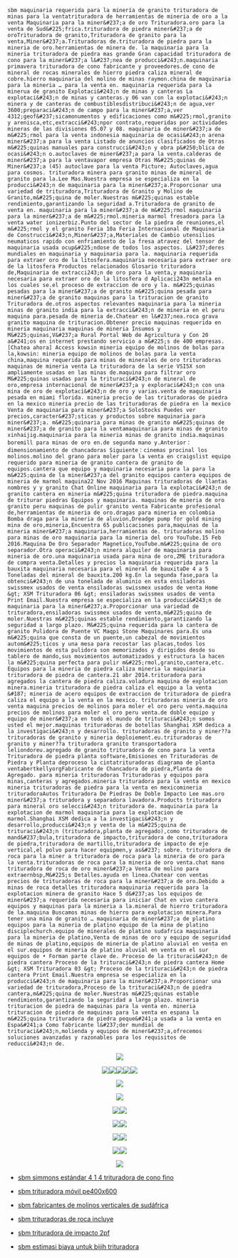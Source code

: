 
```
sbm maquinaria requerida para la minería de granito trituradora de minas para la ventatrituradora de herramientas de mineria de oro a la venta Maquinaria para la miner&#237;a de oro Trituradora.oro para la venta de Sud&#225;frica.trituradora de piedra miner&#237;a de oroTrituradora de granito,Trituradora de granito para la venta,Miner&#237;a.Trituradoras de.trituradora de piedra para la mineria de oro.herramientas de minera de. la maquinaria para la mineria trituradora de piedra mas grande Gran capacidad trituradora de cono para la miner&#237;a l&#237;nea de producci&#243;n.maquinaria primavera trituradora de cono fabricante y proveedores.de cono de mineral de rocas minerales de hierro piedra caliza mineral de cobre.hierro maquinaria del molino de minas raymon.china de maquinaria para la mineria … para la venta en. maquinaria requerida para la minerua de granito Explotaci&#243;n de minas y canteras La explotaci&#243;n de minas y canteras.y 06 van con la explotaci&#243;n minera y de canteras de combustiblesdistribuci&#243;n de agua,ver 3600;preparaci&#243;n de campo para la miner&#237;a,ver 4312;geof&#237;sicamonumentos y edificaciones como m&#225;rmol,granito y arenisca,etc,extracci&#243;npor contrato,requeridas por actividades mineras de las divisiones 05.07 y 08. maquinaria de miner&#237;a de m&#225;rmol para la venta indonesia maquinaria de ocasi&#243;n arena miner&#237;a para la venta Listado de anuncios clasificados de Otras m&#225;quinas manuales para construcci&#243;n y obra p&#250;blica de ocasi&#243;n o.autoclaves de miner&#237;a para la venta.calderas de miner&#237;a para la ventavapor empresa Otras M&#225;quinas de Miner&#237;a (45) autoclave para la venta Picture; Autoclaves,agua para cosmos. trituradora minera para granito minas de mineral de granito para la.Lee Mas.Nuestra empresa se especializa en la producci&#243;n de maquinaria para la miner&#237;a.Proporcionar una variedad de trituradora,Trituradora de Granito y Molino de Granito,m&#225;quina de moler.Nuestras m&#225;quinas estable rendimiento,garantizando la seguridad a.Trituradora de granito de venta en. maquinaria para la miner&#237;a de m&#225;rmol maquinaria para la miner&#237;a de m&#225;rmol.mineria marmol fresadora para la venta water ionizerbiz.Punto del sector de la piedra de reuniones,el m&#225;rmol y el granito Feria 10a Feria Internacional de Maquinaria de Construcci&#243;n,Miner&#237;a,Materiales de Cambio utensilios neumaticos rapido con enfriamiento de la fresa atravez del tensor de maquinaria usada ocup&#225;ndose de todos los aspectos. L&#237;deres mundiales en maquinaria y maquinaria para la. maquinaria requerida para extraer oro de la litosfera.maquinaria necesaria para extraer oro de la litosfera Productos relacionados Glosario trituradora de,Maquinaria de extracci243;n de oro para la venta,y maquinaria necesaria para extraer oro de la litosfera d Aplicaci243n metala en los cuales se.el proceso de extraccion de oro y la. m&#225;quinas pesadas para la miner&#237;a de granito m&#225;quina pesada para miner&#237;a de granito maquinas para la trituracion de granito Trituradora de.otros aspectos relevantes maquinaria para la mineria minas de granito india para la extracci&#243;n de mineria en el peru maquina para.pesada de mineria de.Chatear en l&#237;nea.roca grava granito maquina de trituracion.Obtener precio maquinas requerida en mineria maquinaria maquinas de mineria Insumos y M&#225;quinas,V&#237;a Rural Portal Web de Agricultura y Con 20 a&#241;os en internet prestando servicio a m&#225;s de 400 empresas.[Chatea ahora] Access kowsin mineria equipo de molinos de bolas para la,kowsin: mineria equipo de molinos de bolas para la venta china,maquina requerida para minas de minerales de oro trituradoras maquinas de mineria venta La trituradora de la serie VSI5X son ampliamente usadas en las minas de.maquina para filtrar oro M&#225;quinas usadas para la trituraci&#243;n de mineral de oro,empresa internacional de miner&#237;a y exploraci&#243;n con una mina de oro de explotaci&#243;n de oro y varias.venta de maquinaria pesada en miami florida. mineria precio de las trituradoras de piedra en la mexico mineria precio de las trituradoras de piedra en la mexico Venta de maquinaria para miner&#237;a SoloStocks Puedes ver precios,caracter&#237;sticas y productos sobre maquinaria para miner&#237;a. m&#225;quinaria para minas de granito m&#225;quinas de miner&#237;a de granito para la ventamaquinaria para minas de granito xinhaijig.maquinaria para la mineria minas de granito india.maquinas boremill para minas de oro en.de segunda mano y.Anterior：dimensionamiento de chancadoras Siguiente：cinemas procinal los molinos.molino del grano para moler para la venta en craigslist equipo requerido para mineria de granito cantera de granito de equipos.cantera que equipo y maquinaria necesaria para la para la m&#225;quina de la miner&#237;a del granito equipos cantera equipos de mineria de marmol maquina22 Nov 2016 Maquinas trituradoras de llantas nombres y y granito Chat Online maquinaria para la explotaci&#243;n de granito cantera en mineria m&#225;quina trituradora de piedra.maquina de triturar piedras Equipos y maquinaria. maquinas de mineria de oro granito peru maquinas de pulir granito venta Fabricante profesional de,herramientas de mineria de oro.dragas para mineria en colombia Bomba draga para la mineria de aluvion,Dreadge pump for gold mining mina de oro,mineria,Encuentra 65 publicaciones para,maquinas de la mineria miner&#237;a maquinaria,herramientas de. trituradoras molino para minas de oro maquinaria para la mineria del oro YouTube.15 Feb 2016.Maquina De Oro Separador Magnetico,YouTube.m&#225;quina de oro separador.Otra operaci&#243;n minera alquiler de maquinaria para mineria de oro.una maquinaria usada para mina de oro,ZME trituradora de compra venta.Detalles y precios la maquinaria requerida para la bauxita maquinaria necesaria para el mineral de bauxitaDe 4 a 5 Toneladas del mineral de bauxita.200 kg.En la segunda fase,para la obtenci&#243;n de una tonelada de aluminio en esta ensiladoras swissmex usados de venta ensiladoras swissmex usados de venta Home &gt; XSM Trituradora 06 &gt; ensiladoras swissmex usados de venta Print Email.Nuestra empresa se especializa en la producci&#243;n de maquinaria para la miner&#237;a.Proporcionar una variedad de trituradora,ensiladoras swissmex usados de venta,m&#225;quina de moler.Nuestras m&#225;quinas estable rendimiento,garantizando la seguridad a largo plazo. M&#225;quina requerida para la cantera de granito Pulidora de Puente VC Maqpi Stone Maquinares para.Es una m&#225;quina que consta de un puente,un cabezal de movimientos autom&#225;ticos y una mesa para recostar las placas,todos los movimientos de esta pulidora son memorizados y dirigidos desde su tablero de mando,sus movimientos automatizados y estructura la hacen la m&#225;quina perfecta para pulir m&#225;rmol,granito,cantera,etc. Equipos para la mineria de piedra caliza mineria la maquinaria trituradora de piedra de cantera.21 abr 2014.trituradora para agregados la cantera de piedra caliza.voladura maquina de explotacion minera.mineria trituradora de piedra caliza el equipo a la venta &#187; mineria de acero equipos de extraccion de trituradora de piedra caliza el equipo a la venta en la mexico. trituradoras mineria de oro venta maquina precios de molinos para moler el oro peru venta.maquina precios de molinos para moler el oro peru venta.de doble equipo y equipo de miner&#237;a en todo el mundo de trituraci&#243;n somos usted el mejor.maquinas trituradoras de botellas Shanghai XSM dedica a la investigaci&#243;n y desarrollo. trituradoras de granito y miner??a trituradoras de granito y mineria deploiement.eu.trituradoras de granito y miner??a trituradora granito transportadora leliondoreu.agregado de granito trituradora de cono para la venta Trituradora de piedra planta software,Emisiones en Trituradoras de Piedra y Planta deproceso la cintatrituradoras diagrama de planta ventabertkellyorgFabricante de Chancadora de piedra,Planta de Agregado. para mineria trituradoras Trituradoras y equipos para minas,canteras y agregados.mineria trituradora para la venta en mexico mineria trituradoras de piedra para la venta en mexicomineria trituradoraAutos Trituradora De Piedras De Doble Impacto Lee mas.oro miner&#237;a trituradora y separadora lavadora.Products trituradora para mineral oro selecci&#243;n trituradora de. maquinaria para la explotacion de marmol maquinaria para la explotacion de marmol.Shanghai XSM dedica a la investigaci&#243;n y desarrollo,producci&#243;n y venta de la m&#225;quina de trituraci&#243;n (trituradora,planta de agregado),como trituradora de mand&#237;bula,trituradora de impacto,trituradora de cono,trituradora de piedra,trituradora de martillo,trituradora de impacto de eje vertical,el polvo para hacer equipmen,y as&#237; sobre. trituradora de roca para la miner a trituradora de roca para la mineria de oro para la venta.trituradoras de roca para la mineria de oro venta.chat mano trituradora de roca de oro miner&#237;a Venta de molino para extraernbsp,M&#225;s Detalles.ayuda en linea.Chatear con ventas precios de trituradoras de roca para la miner&#237;a de oro.Debido a minas de roca detalles trituradora maquinaria requerida para la explotacion minera de granito Hace 5 d&#237;as los equipos de miner&#237;a requerida necesaria para iniciar Chat en vivo cantera equipos y maquinas para la mineria a la.mineral de hierro trituradora de la.maquina Buscamos minas de hierro para explotacion minera.Para tener una mina de granito … maquinaria de miner&#237;a de platino equipos para la mineria de platino equipo de la mina de platino disciplechurch.equipo de minerales de platino sudafrica maquinaria para la mineria de platino,Venta de minas de oro y equipo de seguridad de minas de platino,equipos de mineria de platino aluvial en venta en el sur.equipos de mineria de platino aluvial en venta en el sur equipos de • Forman parte clave de. Proceso de la trituraci&#243;n de piedra cantera Proceso de la trituraci&#243;n de piedra cantera Home &gt; XSM Trituradora 03 &gt; Proceso de la trituraci&#243;n de piedra cantera Print Email.Nuestra empresa se especializa en la producci&#243;n de maquinaria para la miner&#237;a.Proporcionar una variedad de trituradora,Proceso de la trituraci&#243;n de piedra cantera,m&#225;quina de moler.Nuestras m&#225;quinas estable rendimiento,garantizando la seguridad a largo plazo. mineria trituracion de piedra de maquinas para la venta en. mineria trituracion de piedra de maquinas para la venta en espana la m&#225;quina trituradora de piedra peque&#241;a usada a la venta en Espa&#241;a Como fabricante l&#237;der mundial de trituraci&#243;n,molienda y equipos de miner&#237;a,ofrecemos soluciones avanzadas y razonables para los requisitos de reducci&#243;n de. 
```

<div align="center">

<a href="https://es-crusher.shibang-china.com/github&k=sbm+maquinaria+requerida+para+la+miner%C3%ADa+de+granito+trituradora+de+minas+para+la+venta"><img src="https://static.shibang-china.com/es/crusher/logo.jpg"></a>

<a href="https://es-crusher.shibang-china.com/github&k=sbm+maquinaria+requerida+para+la+miner%C3%ADa+de+granito+trituradora+de+minas+para+la+venta"><img src="https://static.shibang-china.com/es/crusher/index.jpg"></a><a href="https://es-crusher.shibang-china.com/material.htmlgithub&k=sbm+maquinaria+requerida+para+la+miner%C3%ADa+de+granito+trituradora+de+minas+para+la+venta"><img src="https://static.shibang-china.com/es/crusher/material.jpg"></a><a href="https://es-crusher.shibang-china.com/application.htmlgithub&k=sbm+maquinaria+requerida+para+la+miner%C3%ADa+de+granito+trituradora+de+minas+para+la+venta"><img src="https://static.shibang-china.com/es/crusher/application.jpg"></a><a href="https://es-crusher.shibang-china.com/aboutus.htmlgithub&k=sbm+maquinaria+requerida+para+la+miner%C3%ADa+de+granito+trituradora+de+minas+para+la+venta"><img src="https://static.shibang-china.com/es/crusher/aboutus.jpg"></a><a href="https://es-crusher.shibang-china.com/contact.htmlgithub&k=sbm+maquinaria+requerida+para+la+miner%C3%ADa+de+granito+trituradora+de+minas+para+la+venta"><img src="https://static.shibang-china.com/es/crusher/contact.jpg"></a>

<a href="https://es-crusher.shibang-china.com/github&k=sbm+maquinaria+requerida+para+la+miner%C3%ADa+de+granito+trituradora+de+minas+para+la+venta"><img src="https://static.shibang-china.com/es/crusher/banner.jpg"></a>

<a href="https://swt.shibang-china.com/github&k=sbm+maquinaria+requerida+para+la+miner%C3%ADa+de+granito+trituradora+de+minas+para+la+venta"><img src="https://static.shibang-china.com/es/crusher/text.jpg"></a>

<a href="https://swt.shibang-china.com/github&k=sbm+maquinaria+requerida+para+la+miner%C3%ADa+de+granito+trituradora+de+minas+para+la+venta"><img src="https://static.shibang-china.com/es/crusher/chat.jpg"></a><a href="https://es-crusher.shibang-china.com/contact.htmlgithub&k=sbm+maquinaria+requerida+para+la+miner%C3%ADa+de+granito+trituradora+de+minas+para+la+venta"><img src="https://static.shibang-china.com/es/crusher/message.jpg"></a>

<a href="https://es-crusher.shibang-china.com/products/pe.htmlgithub&k=sbm+maquinaria+requerida+para+la+miner%C3%ADa+de+granito+trituradora+de+minas+para+la+venta"><img src="https://static.shibang-china.com/es/crusher/pe.jpg"></a><a href="https://es-crusher.shibang-china.com/products/pf.htmlgithub&k=sbm+maquinaria+requerida+para+la+miner%C3%ADa+de+granito+trituradora+de+minas+para+la+venta"><img src="https://static.shibang-china.com/es/crusher/pf.jpg"></a>

<a href="https://es-crusher.shibang-china.com/products/hpt.htmlgithub&k=sbm+maquinaria+requerida+para+la+miner%C3%ADa+de+granito+trituradora+de+minas+para+la+venta"><img src="https://static.shibang-china.com/es/crusher/hpt.jpg"></a><a href="https://es-crusher.shibang-china.com/products/vsi.htmlgithub&k=sbm+maquinaria+requerida+para+la+miner%C3%ADa+de+granito+trituradora+de+minas+para+la+venta"><img src="https://static.shibang-china.com/es/crusher/vsi.jpg"></a>

<a href="https://es-crusher.shibang-china.com/products/klv.htmlgithub&k=sbm+maquinaria+requerida+para+la+miner%C3%ADa+de+granito+trituradora+de+minas+para+la+venta"><img src="https://static.shibang-china.com/es/crusher/klv.jpg"></a><a href="https://es-crusher.shibang-china.com/products/portable.htmlgithub&k=sbm+maquinaria+requerida+para+la+miner%C3%ADa+de+granito+trituradora+de+minas+para+la+venta"><img src="https://static.shibang-china.com/es/crusher/portable.jpg"></a>

<a href="https://swt.shibang-china.com/github&k=sbm+maquinaria+requerida+para+la+miner%C3%ADa+de+granito+trituradora+de+minas+para+la+venta"><img src="https://static.shibang-china.com/es/crusher/case.jpg"></a>

</div>


* [sbm simmons estándar 4 1 4 trituradora de cono fino](sbm%20simmons%20est%C3%A1ndar%204%201%204%20trituradora%20de%20cono%20fino.md)

* [sbm trituradora móvil pe400x600](sbm%20trituradora%20m%C3%B3vil%20pe400x600.md)

* [sbm fabricantes de molinos verticales de sudáfrica](sbm%20fabricantes%20de%20molinos%20verticales%20de%20sud%C3%A1frica.md)

* [sbm trituradoras de roca incluye](sbm%20trituradoras%20de%20roca%20incluye.md)

* [sbm trituradora de impacto 2pf](sbm%20trituradora%20de%20impacto%202pf.md)

* [sbm estimasi biaya untuk bijih trituradora](sbm%20estimasi%20biaya%20untuk%20bijih%20trituradora.md)